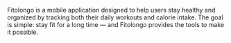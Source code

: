 Fitolongo is a mobile application designed to help users stay healthy and organized by tracking both their daily workouts and calorie intake. The goal is simple: stay fit for a long time — and Fitolongo provides the tools to make it possible.
